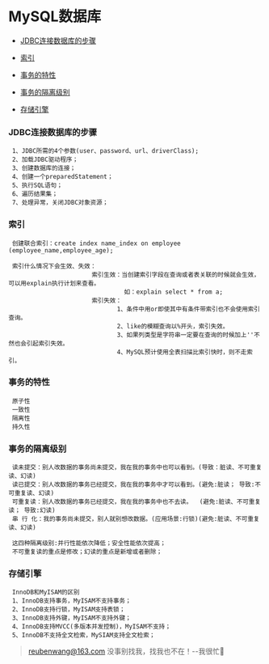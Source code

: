 # MySQL数据库

 - [JDBC连接数据库的步骤](#JDBC连接数据库的步骤)
 
 - [索引](#索引)
 
 - [事务的特性](#事务的特性)
 
 - [事务的隔离级别](#事务的隔离级别)
 
 - [存储引擎](#存储引擎)
 
 ### JDBC连接数据库的步骤
 
     1、JDBC所需的4个参数(user、password、url、driverClass);
     2、加载JDBC驱动程序；
     3、创建数据库的连接；
     4、创建一个preparedStatement；
     5、执行SQL语句；
     6、遍历结果集；
     7、处理异常，关闭JDBC对象资源；
 
 ### 索引
 
     创建联合索引：create index name_index on employee (employee_name,employee_age);
     
     索引什么情况下会生效、失效：
                           索引生效：当创建索引字段在查询或者表关联的时候就会生效，可以用explain执行计划来查看。
                                    如：explain select * from a;
                           索引失效：
                                  1、条件中用or即使其中有条件带索引也不会使用索引查询。
                                  2、like的模糊查询以%开头，索引失效。
                                  3、如果列类型是字符串一定要在查询的时候加上''不然也会引起索引失效。
                                  4、MySQL预计使用全表扫描比索引快时，则不走索引。

 ### 事务的特性
 
     原子性
     一致性
     隔离性
     持久性
     
 ### 事务的隔离级别
     
     读未提交：别人改数据的事务尚未提交，我在我的事务中也可以看到。(导致：脏读、不可重复读、幻读)
     读已提交：别人改数据的事务已经提交，我在我的事务中才可以看到。(避免:脏读； 导致:不可重复读、幻读)
     可重复读：别人改数据的事务已经提交，我在我的事务中也不去读。  (避免:脏读、不可重复读； 导致:幻读)
     串 行 化：我的事务尚未提交，别人就别想改数据。(应用场景:行锁)(避免:脏读、不可重复读、幻读)
     
     这四种隔离级别:并行性能依次降低；安全性能依次提高；
     不可重复读的重点是修改；幻读的重点是新增或者删除；
  
 ### 存储引擎
    
     InnoDB和MyISAM的区别
     1、InnoDB支持事务，MyISAM不支持事务；
     2、InnoDB支持行锁，MyISAM支持表锁；
     3、InnoDB支持外键，MyISAM不支持外键；
     4、InnoDB支持MVCC(多版本并发控制)，MyISAM不支持；
     5、InnoDB不支持全文检索，MySIAM支持全文检索；
        
> reubenwang@163.com
> 没事别找我，找我也不在！--我很忙🦆